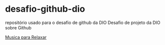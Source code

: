 # desafio-github-dio
repositório usado para o desafio de github da DIO
Desafio de projeto da DIO sobre Github

[Musica para Relaxar](https://www.youtube.com/watch?v=9KZFAkCQ3FU&list=WL&index=64)
